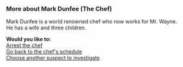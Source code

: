 ### More about Mark Dunfee (The Chef)
Mark Dunfee is a world renowned chef who now works for Mr. Wayne.  
He has a wife and three children.  

**Would you like to:**  
[Arrest the chef](../suspect-arrests/arrest-the-chef.md)  
[Go back to the chef's schedule](chef.md)  
[Choose another suspect to investigate](../intro.md)